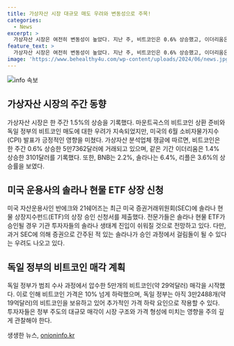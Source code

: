 ```yaml
---
title: 가상자산 시장 대규모 매도 우려와 변동성으로 주목!
categories:
  - News
excerpt: >
  가상자산 시장은 여전히 변동성이 높았다. 지난 주, 비트코인은 0.6% 상승했고, 이더리움은 1.4% 올랐다. 추가로, 미국의 반에크와 21쉐어즈가 솔라나 현물 ETF 상장을 신청했으며, 솔라나 ETF의 출시로 알트코인에 대한 투자심리가 개선될 전망이다. 그러나, 독일 정부가 5만개의 비트코인을 매각하기 시작함에 따라 비트코인 가격은 10% 이상 하락하며 시장을 혼란스럽게 만들고 있다. 이에 대한 투자자들의 주의가 필요하다.
feature_text: >
  가상자산 시장은 여전히 변동성이 높았다. 지난 주, 비트코인은 0.6% 상승했고, 이더리움은 1.4% 올랐다. 추가로, 미국의 반에크와 21쉐어즈가 솔라나 현물 ETF 상장을 신청했으며, 솔라나 ETF의 출시로 알트코인에 대한 투자심리가 개선될 전망이다. 그러나, 독일 정부가 5만개의 비트코인을 매각하기 시작함에 따라 비트코인 가격은 10% 이상 하락하며 시장을 혼란스럽게 만들고 있다. 이에 대한 투자자들의 주의가 필요하다.
image: 'https://www.behealthy4u.com/wp-content/uploads/2024/06/news.jpg'
---
```


<p><img src="https://www.behealthy4u.com/wp-content/uploads/2024/06/news.jpg" alt="info 속보" /></p>

<h2 data-ke-size="size26">가상자산 시장의 주간 동향</h2>

<p data-ke-size="size16">가상자산 시장은 한 주간 1.5%의 상승을 기록했다. 마운트곡스의 비트코인 상환 준비와 독일 정부의 비트코인 매도에 대한 우려가 지속되었지만, 미국의 6월 소비자물가지수(CPI) 발표가 긍정적인 영향을 미쳤다. 가상자산 분석업체 쟁글에 따르면, 비트코인은 한 주간 0.6% 상승한 5만7362달러에 거래되고 있으며, 같은 기간 이더리움은 1.4% 상승한 3101달러를 기록했다. 또한, BNB는 2.2%, 솔라나는 6.4%, 리플은 3.6%의 상승률을 보였다.</p>

<h2 data-ke-size="size26">미국 운용사의 솔라나 현물 ETF 상장 신청</h2>

<p data-ke-size="size16">미국 자산운용사인 반에크와 21쉐어즈는 최근 미국 증권거래위원회(SEC)에 솔라나 현물 상장지수펀드(ETF)의 상장 승인 신청서를 제출했다. 전문가들은 솔라나 현물 ETF가 승인될 경우 기관 투자자들의 솔라나 생태계 진입이 쉬워질 것으로 전망하고 있다. 다만, 과거 SEC에 의해 증권으로 간주된 적 있는 솔라나가 승인 과정에서 걸림돌이 될 수 있다는 우려도 나오고 있다.</p>

<h2 data-ke-size="size26">독일 정부의 비트코인 매각 계획</h2>

<p data-ke-size="size16">독일 정부가 범죄 수사 과정에서 압수한 5만개의 비트코인(약 29억달러) 매각을 시작했다. 이로 인해 비트코인 가격은 10% 넘게 하락했으며, 독일 정부는 아직 3만2488개(약 19억달러)의 비트코인을 보유하고 있어 추가적인 가격 하락 요인으로 작용할 수 있다. 투자자들은 정부 주도의 대규모 매각이 시장 구조와 가격 형성에 미치는 영향을 주의 깊게 관찰해야 한다.</p>
생생한 뉴스, <a href="https://onioninfo.kr" rel="dofollow">onioninfo.kr</a>


